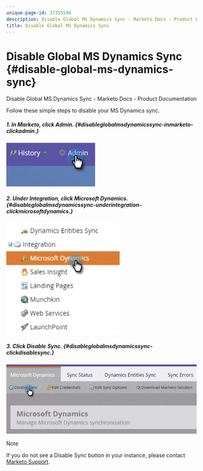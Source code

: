 ```yaml
---
unique-page-id: 37355596
description: Disable Global MS Dynamics Sync - Marketo Docs - Product Documentation
title: Disable Global MS Dynamics Sync
---
```


# Disable Global MS Dynamics Sync {#disable-global-ms-dynamics-sync}

Disable Global MS Dynamics Sync - Marketo Docs - Product Documentation

Follow these simple steps to disable your MS Dynamics sync.

##### 1. In Marketo, click Admin. {#disableglobalmsdynamicssync-inmarketo-clickadmin.}

![](assets/one.png)

##### 2. Under Integration, click Microsoft Dynamics. {#disableglobalmsdynamicssync-underintegration-clickmicrosoftdynamics.}

![](assets/two.png)

##### 3. Click Disable Sync. {#disableglobalmsdynamicssync-clickdisablesync.}

![](assets/three.png)

>[!NOTE]
>
>If you do not see a Disable Sync button in your instance, please contact [Marketo Support](http://nation.marketo.com/community/support_solutions).

